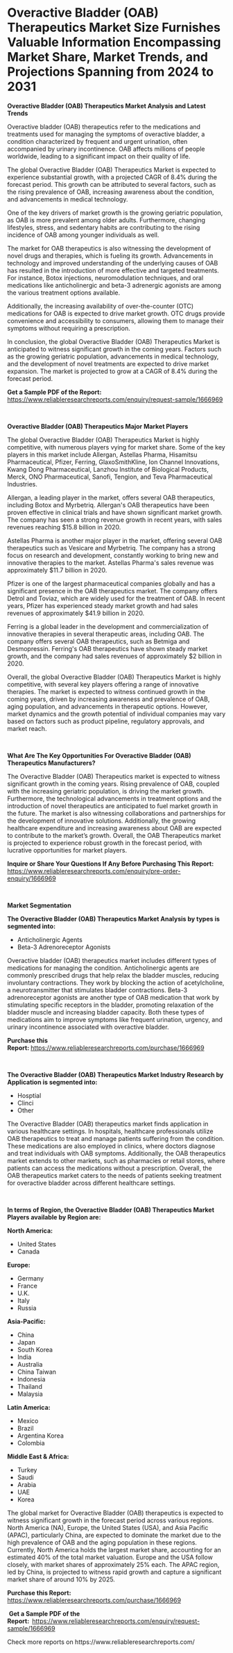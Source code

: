 <p><h1>Overactive Bladder (OAB) Therapeutics Market Size Furnishes Valuable Information Encompassing Market Share, Market Trends, and Projections Spanning from 2024 to 2031</h1></p><p><strong>Overactive Bladder (OAB) Therapeutics Market Analysis and Latest Trends</strong></p>
<p><p>Overactive bladder (OAB) therapeutics refer to the medications and treatments used for managing the symptoms of overactive bladder, a condition characterized by frequent and urgent urination, often accompanied by urinary incontinence. OAB affects millions of people worldwide, leading to a significant impact on their quality of life.</p><p>The global Overactive Bladder (OAB) Therapeutics Market is expected to experience substantial growth, with a projected CAGR of 8.4% during the forecast period. This growth can be attributed to several factors, such as the rising prevalence of OAB, increasing awareness about the condition, and advancements in medical technology.</p><p>One of the key drivers of market growth is the growing geriatric population, as OAB is more prevalent among older adults. Furthermore, changing lifestyles, stress, and sedentary habits are contributing to the rising incidence of OAB among younger individuals as well.</p><p>The market for OAB therapeutics is also witnessing the development of novel drugs and therapies, which is fueling its growth. Advancements in technology and improved understanding of the underlying causes of OAB has resulted in the introduction of more effective and targeted treatments. For instance, Botox injections, neuromodulation techniques, and oral medications like anticholinergic and beta-3 adrenergic agonists are among the various treatment options available.</p><p>Additionally, the increasing availability of over-the-counter (OTC) medications for OAB is expected to drive market growth. OTC drugs provide convenience and accessibility to consumers, allowing them to manage their symptoms without requiring a prescription.</p><p>In conclusion, the global Overactive Bladder (OAB) Therapeutics Market is anticipated to witness significant growth in the coming years. Factors such as the growing geriatric population, advancements in medical technology, and the development of novel treatments are expected to drive market expansion. The market is projected to grow at a CAGR of 8.4% during the forecast period.</p></p>
<p><strong>Get a Sample PDF of the Report:&nbsp;</strong> <a href="https://www.reliableresearchreports.com/enquiry/request-sample/1666969">https://www.reliableresearchreports.com/enquiry/request-sample/1666969</a></p>
<p>&nbsp;</p>
<p><strong>Overactive Bladder (OAB) Therapeutics Major Market Players</strong></p>
<p><p>The global Overactive Bladder (OAB) Therapeutics Market is highly competitive, with numerous players vying for market share. Some of the key players in this market include Allergan, Astellas Pharma, Hisamitsu Pharmaceutical, Pfizer, Ferring, GlaxoSmithKline, Ion Channel Innovations, Kwang Dong Pharmaceutical, Lanzhou Institute of Biological Products, Merck, ONO Pharmaceutical, Sanofi, Tengion, and Teva Pharmaceutical Industries.</p><p>Allergan, a leading player in the market, offers several OAB therapeutics, including Botox and Myrbetriq. Allergan's OAB therapeutics have been proven effective in clinical trials and have shown significant market growth. The company has seen a strong revenue growth in recent years, with sales revenues reaching $15.8 billion in 2020.</p><p>Astellas Pharma is another major player in the market, offering several OAB therapeutics such as Vesicare and Myrbetriq. The company has a strong focus on research and development, constantly working to bring new and innovative therapies to the market. Astellas Pharma's sales revenue was approximately $11.7 billion in 2020.</p><p>Pfizer is one of the largest pharmaceutical companies globally and has a significant presence in the OAB therapeutics market. The company offers Detrol and Toviaz, which are widely used for the treatment of OAB. In recent years, Pfizer has experienced steady market growth and had sales revenues of approximately $41.9 billion in 2020.</p><p>Ferring is a global leader in the development and commercialization of innovative therapies in several therapeutic areas, including OAB. The company offers several OAB therapeutics, such as Betmiga and Desmopressin. Ferring's OAB therapeutics have shown steady market growth, and the company had sales revenues of approximately $2 billion in 2020.</p><p>Overall, the global Overactive Bladder (OAB) Therapeutics Market is highly competitive, with several key players offering a range of innovative therapies. The market is expected to witness continued growth in the coming years, driven by increasing awareness and prevalence of OAB, aging population, and advancements in therapeutic options. However, market dynamics and the growth potential of individual companies may vary based on factors such as product pipeline, regulatory approvals, and market reach.</p></p>
<p>&nbsp;</p>
<p><strong>What Are The Key Opportunities For Overactive Bladder (OAB) Therapeutics Manufacturers?</strong></p>
<p><p>The Overactive Bladder (OAB) Therapeutics market is expected to witness significant growth in the coming years. Rising prevalence of OAB, coupled with the increasing geriatric population, is driving the market growth. Furthermore, the technological advancements in treatment options and the introduction of novel therapeutics are anticipated to fuel market growth in the future. The market is also witnessing collaborations and partnerships for the development of innovative solutions. Additionally, the growing healthcare expenditure and increasing awareness about OAB are expected to contribute to the market’s growth. Overall, the OAB Therapeutics market is projected to experience robust growth in the forecast period, with lucrative opportunities for market players.</p></p>
<p><strong>Inquire or Share Your Questions If Any Before Purchasing This Report:</strong> <a href="https://www.reliableresearchreports.com/enquiry/pre-order-enquiry/1666969">https://www.reliableresearchreports.com/enquiry/pre-order-enquiry/1666969</a></p>
<p>&nbsp;</p>
<p><strong>Market Segmentation</strong></p>
<p><strong>The Overactive Bladder (OAB) Therapeutics Market Analysis by types is segmented into:</strong></p>
<p><ul><li>Anticholinergic Agents</li><li>Beta-3 Adrenoreceptor Agonists</li></ul></p>
<p><p>Overactive bladder (OAB) therapeutics market includes different types of medications for managing the condition. Anticholinergic agents are commonly prescribed drugs that help relax the bladder muscles, reducing involuntary contractions. They work by blocking the action of acetylcholine, a neurotransmitter that stimulates bladder contractions. Beta-3 adrenoreceptor agonists are another type of OAB medication that work by stimulating specific receptors in the bladder, promoting relaxation of the bladder muscle and increasing bladder capacity. Both these types of medications aim to improve symptoms like frequent urination, urgency, and urinary incontinence associated with overactive bladder.</p></p>
<p><strong>Purchase this Report:&nbsp;</strong><a href="https://www.reliableresearchreports.com/purchase/1666969">https://www.reliableresearchreports.com/purchase/1666969</a></p>
<p>&nbsp;</p>
<p><strong>The Overactive Bladder (OAB) Therapeutics Market Industry Research by Application is segmented into:</strong></p>
<p><ul><li>Hosptial</li><li>Clinci</li><li>Other</li></ul></p>
<p><p>The Overactive Bladder (OAB) therapeutics market finds application in various healthcare settings. In hospitals, healthcare professionals utilize OAB therapeutics to treat and manage patients suffering from the condition. These medications are also employed in clinics, where doctors diagnose and treat individuals with OAB symptoms. Additionally, the OAB therapeutics market extends to other markets, such as pharmacies or retail stores, where patients can access the medications without a prescription. Overall, the OAB therapeutics market caters to the needs of patients seeking treatment for overactive bladder across different healthcare settings.</p></p>
<p>&nbsp;</p>
<p><strong>In terms of Region, the Overactive Bladder (OAB) Therapeutics Market Players available by Region are:</strong></p>
<p>
    <p> <strong> North America: </strong>
        <ul>
            <li>United States</li>
            <li>Canada</li>
        </ul>
        </p> 
    <p> <strong> Europe: </strong>
        <ul>
            <li>Germany</li>
            <li>France</li>
            <li>U.K.</li>
            <li>Italy</li>
            <li>Russia</li>
        </ul>
        </p> 
    <p> <strong> Asia-Pacific: </strong>
        <ul>
            <li>China</li>
            <li>Japan</li>
            <li>South Korea</li>
            <li>India</li>
            <li>Australia</li>
            <li>China Taiwan</li>
            <li>Indonesia</li>
            <li>Thailand</li>
            <li>Malaysia</li>
        </ul>
        </p> 
    <p> <strong> Latin America: </strong>
        <ul>
            <li>Mexico</li>
            <li>Brazil</li>
            <li>Argentina Korea</li>
            <li>Colombia</li>
        </ul>
        </p> 
    <p> <strong> Middle East & Africa: </strong>
        <ul>
            <li>Turkey</li>
            <li>Saudi</li>
            <li>Arabia</li>
            <li>UAE</li>
            <li>Korea</li>
        </ul>
    </p>
    </p>
<p><p>The global market for Overactive Bladder (OAB) therapeutics is expected to witness significant growth in the forecast period across various regions. North America (NA), Europe, the United States (USA), and Asia Pacific (APAC), particularly China, are expected to dominate the market due to the high prevalence of OAB and the aging population in these regions. Currently, North America holds the largest market share, accounting for an estimated 40% of the total market valuation. Europe and the USA follow closely, with market shares of approximately 25% each. The APAC region, led by China, is projected to witness rapid growth and capture a significant market share of around 10% by 2025.</p></p>
<p><strong>Purchase this Report: </strong><a href="https://www.reliableresearchreports.com/purchase/1666969">https://www.reliableresearchreports.com/purchase/1666969</a></p>
<p>&nbsp;<strong>Get a Sample PDF of the Report:&nbsp;&nbsp;</strong><a href="https://www.reliableresearchreports.com/enquiry/request-sample/1666969">https://www.reliableresearchreports.com/enquiry/request-sample/1666969</a></p>
<p><strong></strong></p>
<p>Check more reports on https://www.reliableresearchreports.com/</p>